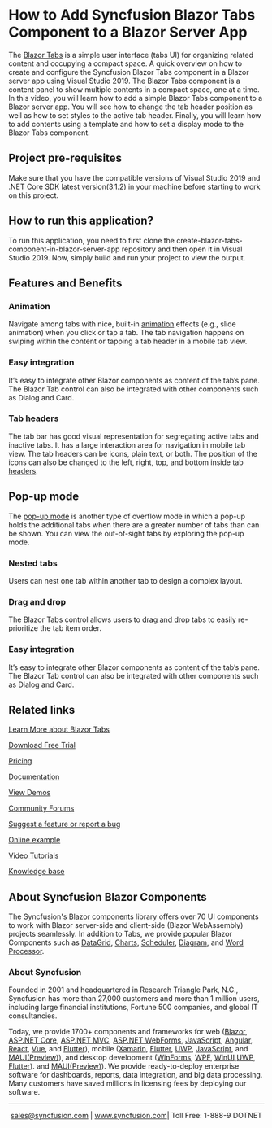 # How to Add Syncfusion Blazor Tabs Component to a Blazor Server App

The [Blazor Tabs](https://www.syncfusion.com/blazor-components/blazor-tabs?utm_source=github&utm_medium=listing&utm_campaign=blazor-tabs-github-samples) is a simple user interface (tabs UI) for organizing related content and occupying a compact space. A quick overview on how to create and configure the Syncfusion Blazor Tabs component in a Blazor server app using Visual Studio 2019. The Blazor Tabs component is a content panel to show multiple contents in a compact space, one at a time. In this video, you will learn how to add a simple Blazor Tabs component to a Blazor server app. You will see how to change the tab header position as well as how to set styles to the active tab header. Finally, you will learn how to add contents using a template and how to set a display mode to the Blazor Tabs component.

## Project pre-requisites
Make sure that you have the compatible versions of Visual Studio 2019 and .NET Core SDK latest version(3.1.2) in your machine before starting to work on this project.

## How to run this application?
To run this application, you need to first clone the create-blazor-tabs-component-in-blazor-server-app repository and then open it in Visual Studio 2019. Now, simply build and run your project to view the output.

## Features and Benefits

### Animation

Navigate among tabs with nice, built-in [animation](https://blazor.syncfusion.com/documentation/tabs/animations?utm_source=github&utm_medium=listing&utm_campaign=blazor-tabs-github-samples) effects (e.g., slide animation) when you click or tap a tab. The tab navigation happens on swiping within the content or tapping a tab header in a mobile tab view.

### Easy integration

It’s easy to integrate other Blazor components as content of the tab’s pane. The Blazor Tab control can also be integrated with other components such as Dialog and Card.

### Tab headers

The tab bar has good visual representation for segregating active tabs and inactive tabs. It has a large interaction area for navigation in mobile tab view. The tab headers can be icons, plain text, or both. The position of the icons can also be changed to the left, right, top, and bottom inside tab [headers](https://blazor.syncfusion.com/documentation/tabs/header?utm_source=github&utm_medium=listing&utm_campaign=blazor-tabs-github-samples).

## Pop-up mode

The [pop-up mode](https://blazor.syncfusion.com/documentation/tabs/responsive-modes#popup?utm_source=github&utm_medium=listing&utm_campaign=blazor-tabs-github-samples) is another type of overflow mode in which a pop-up holds the additional tabs when there are a greater number of tabs than can be shown. You can view the out-of-sight tabs by exploring the pop-up mode.

### Nested tabs

Users can nest one tab within another tab to design a complex layout.

### Drag and drop

The Blazor Tabs control allows users to [drag and drop](https://blazor.syncfusion.com/documentation/tabs/drag-and-drop?utm_source=github&utm_medium=listing&utm_campaign=blazor-tabs-github-samples) tabs to easily re-prioritize the tab item order.

### Easy integration

It’s easy to integrate other Blazor components as content of the tab’s pane. The Blazor Tab control can also be integrated with other components such as Dialog and Card.


## Related links
[Learn More about Blazor Tabs](https://www.syncfusion.com/blazor-components/blazor-tabs?utm_source=github&utm_medium=listing&utm_campaign=blazor-tabs-github-samples)

[Download Free Trial](https://www.syncfusion.com/downloads/blazor?utm_source=github&utm_medium=listing&utm_campaign=blazor-tabs-github-samples)

[Pricing](https://www.syncfusion.com/sales/products/blazor?utm_source=github&utm_medium=listing&utm_campaign=blazor-tabs-github-samples)

[Documentation](https://blazor.syncfusion.com/documentation/tabs/getting-started?utm_source=github&utm_medium=listing&utm_campaign=blazor-tabs-github-samples)

[View Demos](https://github.com/SyncfusionExamples/create-blazor-tab-component-in-blazor-server-app?utm_source=github&utm_medium=listing&utm_campaign=blazor-tabs-github-samples)

[Community Forums](https://www.syncfusion.com/forums/blazor-components?utm_source=github&utm_medium=listing&utm_campaign=blazor-tabs-github-samples)

[Suggest a feature or report a bug](https://www.syncfusion.com/feedback/blazor-components?utm_source=github&utm_medium=listing&utm_campaign=blazor-tabs-github-samples)

[Online example](https://blazor.syncfusion.com/demos/tabs/default-functionalities?utm_source=github&utm_medium=listing&utm_campaign=blazor-tabs-github-samples)

[Video Tutorials](https://www.syncfusion.com/tutorial-videos/blazor/tabs?utm_source=github&utm_medium=listing&utm_campaign=blazor-tabs-github-samples)

[Knowledge base](https://www.syncfusion.com/kb/blazor-components?utm_source=github&utm_medium=listing&utm_campaign=blazor-tabs-github-samples)

## About Syncfusion Blazor Components
The Syncfusion's [Blazor components](https://www.syncfusion.com/blazor-components?utm_source=github&utm_medium=listing&utm_campaign=blazor-tabs-github-samples) library offers over 70 UI components to work with Blazor server-side and client-side (Blazor WebAssembly) projects seamlessly. In addition to Tabs, we provide popular Blazor Components such as [DataGrid](https://www.syncfusion.com/blazor-components/blazor-datagrid?utm_source=github&utm_medium=listing&utm_campaign=blazor-tabs-github-samples), [Charts](https://www.syncfusion.com/blazor-components/blazor-charts?utm_source=github&utm_medium=listing&utm_campaign=blazor-tabs-github-samples), [Scheduler](https://www.syncfusion.com/blazor-components/blazor-scheduler?utm_source=github&utm_medium=listing&utm_campaign=blazor-tabs-github-samples), [Diagram](https://www.syncfusion.com/blazor-components/blazor-diagram?utm_source=github&utm_medium=listing&utm_campaign=blazor-tabs-github-samples), and [Word Processor](https://www.syncfusion.com/blazor-components/blazor-word-processor?utm_source=github&utm_medium=listing&utm_campaign=blazor-tabs-github-samples).

### About Syncfusion
Founded in 2001 and headquartered in Research Triangle Park, N.C., Syncfusion has more than 27,000 customers and more than 1 million users, including large financial institutions, Fortune 500 companies, and global IT consultancies.

Today, we provide 1700+ components and frameworks for web ([Blazor](https://www.syncfusion.com/blazor-components?utm_source=github&utm_medium=listing&utm_campaign=blazor-tabs-github-samples), [ASP.NET Core](https://www.syncfusion.com/aspnet-core-ui-controls?utm_source=github&utm_medium=listing&utm_campaign=blazor-tabs-github-samples), [ASP.NET MVC](https://www.syncfusion.com/aspnet-mvc-ui-controls?utm_source=github&utm_medium=listing&utm_campaign=blazor-tabs-github-samples), [ASP.NET WebForms](https://www.syncfusion.com/jquery/aspnet-webforms-ui-controls?utm_source=github&utm_medium=listing&utm_campaign=blazor-tabs-github-samples), [JavaScript](https://www.syncfusion.com/javascript-ui-controls?utm_source=github&utm_medium=listing&utm_campaign=blazor-tabs-github-samples), [Angular](https://www.syncfusion.com/angular-ui-components?utm_source=github&utm_medium=listing&utm_campaign=blazor-tabs-github-samples), [React](https://www.syncfusion.com/react-ui-components?utm_source=github&utm_medium=listing&utm_campaign=blazor-tabs-github-samples), [Vue](https://www.syncfusion.com/vue-ui-components?utm_source=github&utm_medium=listing&utm_campaign=blazor-tabs-github-samples), and [Flutter](https://www.syncfusion.com/flutter-widgets?utm_source=github&utm_medium=listing&utm_campaign=blazor-tabs-github-samples)), mobile ([Xamarin](https://www.syncfusion.com/xamarin-ui-controls?utm_source=github&utm_medium=listing&utm_campaign=blazor-tabs-github-samples), [Flutter](https://www.syncfusion.com/flutter-widgets?utm_source=github&utm_medium=listing&utm_campaign=blazor-tabs-github-samples), [UWP](https://www.syncfusion.com/uwp-ui-controls?utm_source=github&utm_medium=listing&utm_campaign=blazor-tabs-github-samples), [JavaScript](https://www.syncfusion.com/javascript-ui-controls?utm_source=github&utm_medium=listing&utm_campaign=blazor-tabs-github-samples), and [MAUI(Preview)](https://www.syncfusion.com/maui-controls?utm_source=github&utm_medium=listing&utm_campaign=blazor-tabs-github-samples)), and desktop development ([WinForms](https://www.syncfusion.com/winforms-ui-controls?utm_source=github&utm_medium=listing&utm_campaign=blazor-tabs-github-samples), [WPF](https://www.syncfusion.com/wpf-controls?utm_source=github&utm_medium=listing&utm_campaign=blazor-tabs-github-samples), [WinUI](https://www.syncfusion.com/winui-controls?utm_source=github&utm_medium=listing&utm_campaign=blazor-tabs-github-samples),[UWP](https://www.syncfusion.com/uwp-ui-controls?utm_source=github&utm_medium=listing&utm_campaign=blazor-tabs-github-samples), [Flutter](https://www.syncfusion.com/flutter-widgets?utm_source=github&utm_medium=listing&utm_campaign=blazor-tabs-github-samples)). and [MAUI(Preview)](https://www.syncfusion.com/maui-controls?utm_source=github&utm_medium=listing&utm_campaign=blazor-tabs-github-samples)). We provide ready-to-deploy enterprise software for dashboards, reports, data integration, and big data processing. Many customers have saved millions in licensing fees by deploying our software.

<hr style="height:0.3px;border:none;color:lightgrey;background-color:lightgrey;" />

<p align="center">
<a href="mailto:sales@syncfusion.com?Subject=Syncfusion Blazor Tabs - GitHub" target="_top">sales@syncfusion.com</a> | <a href="https://www.syncfusion.com?utm_source=github&utm_medium=listing&utm_campaign=blazor-tabs-github-samples">www.syncfusion.com</a>| Toll Free: 1-888-9 DOTNET <br>
</p>
